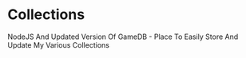 # Collections
NodeJS And Updated Version Of GameDB - Place To Easily Store And Update My Various Collections

